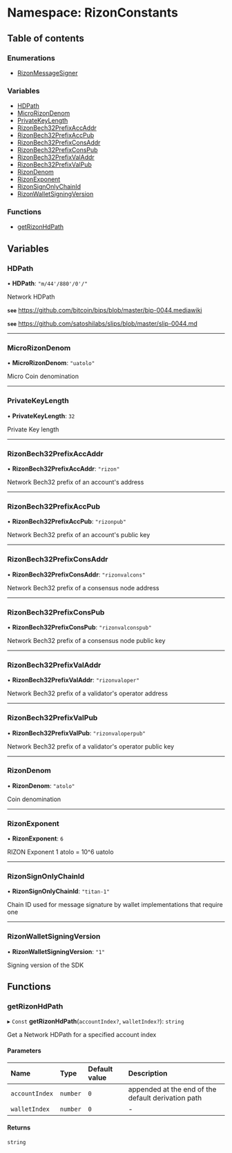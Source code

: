 # Namespace: RizonConstants

## Table of contents

### Enumerations

- [RizonMessageSigner](../enums/RizonConstants.RizonMessageSigner.md)

### Variables

- [HDPath](RizonConstants.md#hdpath)
- [MicroRizonDenom](RizonConstants.md#microrizondenom)
- [PrivateKeyLength](RizonConstants.md#privatekeylength)
- [RizonBech32PrefixAccAddr](RizonConstants.md#rizonbech32prefixaccaddr)
- [RizonBech32PrefixAccPub](RizonConstants.md#rizonbech32prefixaccpub)
- [RizonBech32PrefixConsAddr](RizonConstants.md#rizonbech32prefixconsaddr)
- [RizonBech32PrefixConsPub](RizonConstants.md#rizonbech32prefixconspub)
- [RizonBech32PrefixValAddr](RizonConstants.md#rizonbech32prefixvaladdr)
- [RizonBech32PrefixValPub](RizonConstants.md#rizonbech32prefixvalpub)
- [RizonDenom](RizonConstants.md#rizondenom)
- [RizonExponent](RizonConstants.md#rizonexponent)
- [RizonSignOnlyChainId](RizonConstants.md#rizonsignonlychainid)
- [RizonWalletSigningVersion](RizonConstants.md#rizonwalletsigningversion)

### Functions

- [getRizonHdPath](RizonConstants.md#getrizonhdpath)

## Variables

### HDPath

• **HDPath**: ``"m/44'/880'/0'/"``

Network HDPath

**`see`** https://github.com/bitcoin/bips/blob/master/bip-0044.mediawiki

**`see`** https://github.com/satoshilabs/slips/blob/master/slip-0044.md

___

### MicroRizonDenom

• **MicroRizonDenom**: ``"uatolo"``

Micro Coin denomination

___

### PrivateKeyLength

• **PrivateKeyLength**: ``32``

Private Key length

___

### RizonBech32PrefixAccAddr

• **RizonBech32PrefixAccAddr**: ``"rizon"``

Network Bech32 prefix of an account's address

___

### RizonBech32PrefixAccPub

• **RizonBech32PrefixAccPub**: ``"rizonpub"``

Network Bech32 prefix of an account's public key

___

### RizonBech32PrefixConsAddr

• **RizonBech32PrefixConsAddr**: ``"rizonvalcons"``

Network Bech32 prefix of a consensus node address

___

### RizonBech32PrefixConsPub

• **RizonBech32PrefixConsPub**: ``"rizonvalconspub"``

Network Bech32 prefix of a consensus node public key

___

### RizonBech32PrefixValAddr

• **RizonBech32PrefixValAddr**: ``"rizonvaloper"``

Network Bech32 prefix of a validator's operator address

___

### RizonBech32PrefixValPub

• **RizonBech32PrefixValPub**: ``"rizonvaloperpub"``

Network Bech32 prefix of a validator's operator public key

___

### RizonDenom

• **RizonDenom**: ``"atolo"``

Coin denomination

___

### RizonExponent

• **RizonExponent**: ``6``

RIZON Exponent
1 atolo = 10^6 uatolo

___

### RizonSignOnlyChainId

• **RizonSignOnlyChainId**: ``"titan-1"``

Chain ID used for message signature by wallet implementations that require one

___

### RizonWalletSigningVersion

• **RizonWalletSigningVersion**: ``"1"``

Signing version of the SDK

## Functions

### getRizonHdPath

▸ `Const` **getRizonHdPath**(`accountIndex?`, `walletIndex?`): `string`

Get a Network HDPath for a specified account index

#### Parameters

| Name | Type | Default value | Description |
| :------ | :------ | :------ | :------ |
| `accountIndex` | `number` | `0` | appended at the end of the default derivation path |
| `walletIndex` | `number` | `0` | - |

#### Returns

`string`
